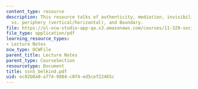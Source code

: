 ```yaml
---
content_type: resource
description: This resource talks of authenticity, mediation, invisibility, center
  vs. periphery (vertical/horizontal), and Boundary.
file: https://ol-ocw-studio-app-qa.s3.amazonaws.com/courses/11-329-social-theory-and-the-city-fall-2005/ec82b0a0a7749884c0f4ed5cef22465c_ssn5_belkind.pdf
file_type: application/pdf
learning_resource_types:
- Lecture Notes
ocw_type: OCWFile
parent_title: Lecture Notes
parent_type: CourseSection
resourcetype: Document
title: ssn5_belkind.pdf
uid: ec82b0a0-a774-9884-c0f4-ed5cef22465c
---
```

